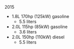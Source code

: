 2015
- 1.8L 170hp (125kW) gasoline
    - 5.5 liters
- 2.0L 115hp (85kW) gasoline
    - 3.6 liters
- 2.0L 150hp (110kW) diesel
    - 5.5 liters
